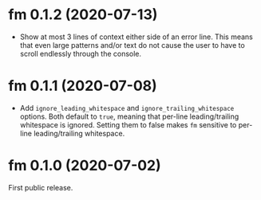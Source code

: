 # fm 0.1.2 (2020-07-13)

* Show at most 3 lines of context either side of an error line. This means that
  even large patterns and/or text do not cause the user to have to scroll
  endlessly through the console.


# fm 0.1.1 (2020-07-08)

* Add `ignore_leading_whitespace` and `ignore_trailing_whitespace` options.
  Both default to `true`, meaning that per-line leading/trailing whitespace is
  ignored. Setting them to false makes `fm` sensitive to per-line
  leading/trailing whitespace.


# fm 0.1.0 (2020-07-02)

First public release.
